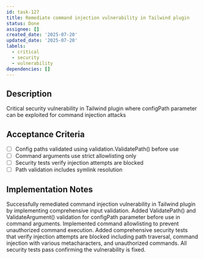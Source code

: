 ```yaml
---
id: task-127
title: Remediate command injection vulnerability in Tailwind plugin
status: Done
assignee: []
created_date: '2025-07-20'
updated_date: '2025-07-20'
labels:
  - critical
  - security
  - vulnerability
dependencies: []
---
```


## Description

Critical security vulnerability in Tailwind plugin where configPath parameter can be exploited for command injection attacks

## Acceptance Criteria

- [ ] Config paths validated using validation.ValidatePath() before use
- [ ] Command arguments use strict allowlisting only
- [ ] Security tests verify injection attempts are blocked
- [ ] Path validation includes symlink resolution

## Implementation Notes

Successfully remediated command injection vulnerability in Tailwind plugin by implementing comprehensive input validation. Added ValidatePath() and ValidateArgument() validation for configPath parameter before use in command arguments. Implemented command allowlisting to prevent unauthorized command execution. Added comprehensive security tests that verify injection attempts are blocked including path traversal, command injection with various metacharacters, and unauthorized commands. All security tests pass confirming the vulnerability is fixed.
